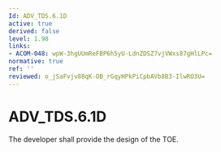 ```yaml
---
Id: ADV_TDS.6.1D
active: true
derived: false
level: 1.98
links:
- ACOM-048: wpW-3hgUUmReFBP6h5yU-LdnZDSZ7vjVWxs87gHlLPc=
normative: true
ref: ''
reviewed: o_jSaFvjv88qK-OB_rGqyHPkPiCpbAVb8B3-IlwRO3U=
---
```


# ADV_TDS.6.1D

The developer shall provide the design of the TOE.